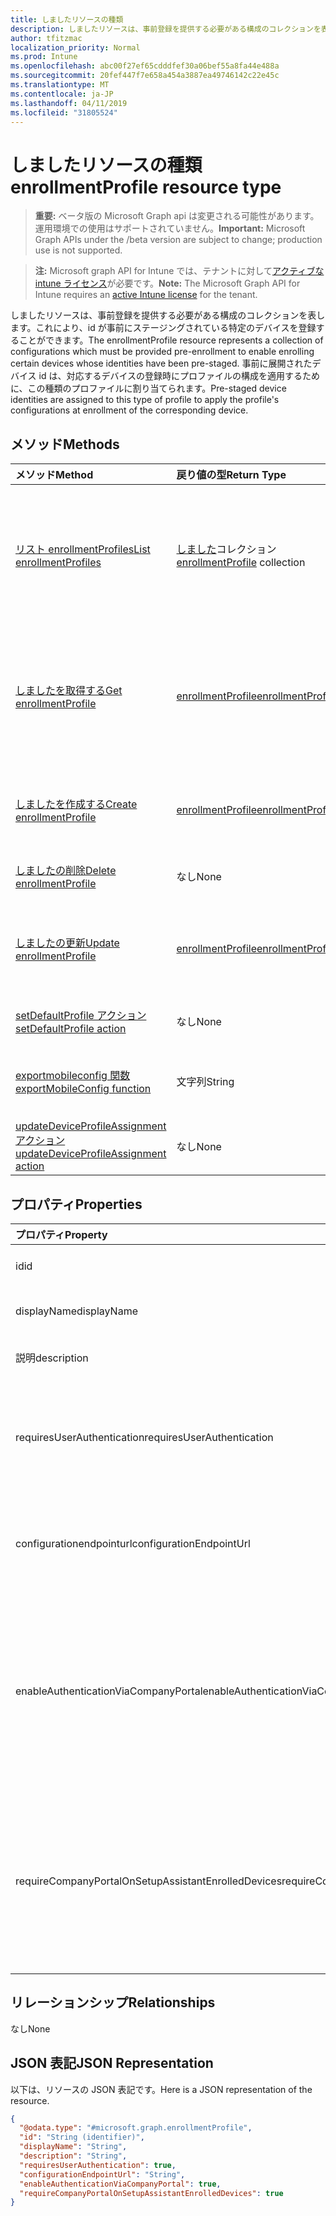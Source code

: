 ```yaml
---
title: しましたリソースの種類
description: しましたリソースは、事前登録を提供する必要がある構成のコレクションを表します。これにより、id が事前にステージングされている特定のデバイスを登録することができます。 事前に展開されたデバイス id は、対応するデバイスの登録時にプロファイルの構成を適用するために、この種類のプロファイルに割り当てられます。
author: tfitzmac
localization_priority: Normal
ms.prod: Intune
ms.openlocfilehash: abc00f27ef65cdddfef30a06bef55a8fa44e488a
ms.sourcegitcommit: 20fef447f7e658a454a3887ea49746142c22e45c
ms.translationtype: MT
ms.contentlocale: ja-JP
ms.lasthandoff: 04/11/2019
ms.locfileid: "31805524"
---
```

# <a name="enrollmentprofile-resource-type"></a><span data-ttu-id="97d11-104">しましたリソースの種類</span><span class="sxs-lookup"><span data-stu-id="97d11-104">enrollmentProfile resource type</span></span>

> <span data-ttu-id="97d11-105">**重要:** ベータ版の Microsoft Graph api は変更される可能性があります。運用環境での使用はサポートされていません。</span><span class="sxs-lookup"><span data-stu-id="97d11-105">**Important:** Microsoft Graph APIs under the /beta version are subject to change; production use is not supported.</span></span>

> <span data-ttu-id="97d11-106">**注:** Microsoft graph API for Intune では、テナントに対して[アクティブな intune ライセンス](https://go.microsoft.com/fwlink/?linkid=839381)が必要です。</span><span class="sxs-lookup"><span data-stu-id="97d11-106">**Note:** The Microsoft Graph API for Intune requires an [active Intune license](https://go.microsoft.com/fwlink/?linkid=839381) for the tenant.</span></span>

<span data-ttu-id="97d11-107">しましたリソースは、事前登録を提供する必要がある構成のコレクションを表します。これにより、id が事前にステージングされている特定のデバイスを登録することができます。</span><span class="sxs-lookup"><span data-stu-id="97d11-107">The enrollmentProfile resource represents a collection of configurations which must be provided pre-enrollment to enable enrolling certain devices whose identities have been pre-staged.</span></span> <span data-ttu-id="97d11-108">事前に展開されたデバイス id は、対応するデバイスの登録時にプロファイルの構成を適用するために、この種類のプロファイルに割り当てられます。</span><span class="sxs-lookup"><span data-stu-id="97d11-108">Pre-staged device identities are assigned to this type of profile to apply the profile's configurations at enrollment of the corresponding device.</span></span>

## <a name="methods"></a><span data-ttu-id="97d11-109">メソッド</span><span class="sxs-lookup"><span data-stu-id="97d11-109">Methods</span></span>
|<span data-ttu-id="97d11-110">メソッド</span><span class="sxs-lookup"><span data-stu-id="97d11-110">Method</span></span>|<span data-ttu-id="97d11-111">戻り値の型</span><span class="sxs-lookup"><span data-stu-id="97d11-111">Return Type</span></span>|<span data-ttu-id="97d11-112">説明</span><span class="sxs-lookup"><span data-stu-id="97d11-112">Description</span></span>|
|:---|:---|:---|
|[<span data-ttu-id="97d11-113">リスト enrollmentProfiles</span><span class="sxs-lookup"><span data-stu-id="97d11-113">List enrollmentProfiles</span></span>](../api/intune-enrollment-enrollmentprofile-list.md)|<span data-ttu-id="97d11-114">[しました](../resources/intune-enrollment-enrollmentprofile.md)コレクション</span><span class="sxs-lookup"><span data-stu-id="97d11-114">[enrollmentProfile](../resources/intune-enrollment-enrollmentprofile.md) collection</span></span>|<span data-ttu-id="97d11-115">[しました](../resources/intune-enrollment-enrollmentprofile.md)オブジェクトのプロパティとリレーションシップをリストします。</span><span class="sxs-lookup"><span data-stu-id="97d11-115">List properties and relationships of the [enrollmentProfile](../resources/intune-enrollment-enrollmentprofile.md) objects.</span></span>|
|[<span data-ttu-id="97d11-116">しましたを取得する</span><span class="sxs-lookup"><span data-stu-id="97d11-116">Get enrollmentProfile</span></span>](../api/intune-enrollment-enrollmentprofile-get.md)|[<span data-ttu-id="97d11-117">enrollmentProfile</span><span class="sxs-lookup"><span data-stu-id="97d11-117">enrollmentProfile</span></span>](../resources/intune-enrollment-enrollmentprofile.md)|<span data-ttu-id="97d11-118">[しました](../resources/intune-enrollment-enrollmentprofile.md)オブジェクトのプロパティとリレーションシップを読み取ります。</span><span class="sxs-lookup"><span data-stu-id="97d11-118">Read properties and relationships of the [enrollmentProfile](../resources/intune-enrollment-enrollmentprofile.md) object.</span></span>|
|[<span data-ttu-id="97d11-119">しましたを作成する</span><span class="sxs-lookup"><span data-stu-id="97d11-119">Create enrollmentProfile</span></span>](../api/intune-enrollment-enrollmentprofile-create.md)|[<span data-ttu-id="97d11-120">enrollmentProfile</span><span class="sxs-lookup"><span data-stu-id="97d11-120">enrollmentProfile</span></span>](../resources/intune-enrollment-enrollmentprofile.md)|<span data-ttu-id="97d11-121">新しい[しました](../resources/intune-enrollment-enrollmentprofile.md)オブジェクトを作成します。</span><span class="sxs-lookup"><span data-stu-id="97d11-121">Create a new [enrollmentProfile](../resources/intune-enrollment-enrollmentprofile.md) object.</span></span>|
|[<span data-ttu-id="97d11-122">しましたの削除</span><span class="sxs-lookup"><span data-stu-id="97d11-122">Delete enrollmentProfile</span></span>](../api/intune-enrollment-enrollmentprofile-delete.md)|<span data-ttu-id="97d11-123">なし</span><span class="sxs-lookup"><span data-stu-id="97d11-123">None</span></span>|<span data-ttu-id="97d11-124">[しました](../resources/intune-enrollment-enrollmentprofile.md)を削除します。</span><span class="sxs-lookup"><span data-stu-id="97d11-124">Deletes a [enrollmentProfile](../resources/intune-enrollment-enrollmentprofile.md).</span></span>|
|[<span data-ttu-id="97d11-125">しましたの更新</span><span class="sxs-lookup"><span data-stu-id="97d11-125">Update enrollmentProfile</span></span>](../api/intune-enrollment-enrollmentprofile-update.md)|[<span data-ttu-id="97d11-126">enrollmentProfile</span><span class="sxs-lookup"><span data-stu-id="97d11-126">enrollmentProfile</span></span>](../resources/intune-enrollment-enrollmentprofile.md)|<span data-ttu-id="97d11-127">[しました](../resources/intune-enrollment-enrollmentprofile.md)オブジェクトのプロパティを更新します。</span><span class="sxs-lookup"><span data-stu-id="97d11-127">Update the properties of a [enrollmentProfile](../resources/intune-enrollment-enrollmentprofile.md) object.</span></span>|
|[<span data-ttu-id="97d11-128">setDefaultProfile アクション</span><span class="sxs-lookup"><span data-stu-id="97d11-128">setDefaultProfile action</span></span>](../api/intune-enrollment-enrollmentprofile-setdefaultprofile.md)|<span data-ttu-id="97d11-129">なし</span><span class="sxs-lookup"><span data-stu-id="97d11-129">None</span></span>|<span data-ttu-id="97d11-130">まだ文書化されていません</span><span class="sxs-lookup"><span data-stu-id="97d11-130">Not yet documented</span></span>|
|[<span data-ttu-id="97d11-131">exportmobileconfig 関数</span><span class="sxs-lookup"><span data-stu-id="97d11-131">exportMobileConfig function</span></span>](../api/intune-enrollment-enrollmentprofile-exportmobileconfig.md)|<span data-ttu-id="97d11-132">文字列</span><span class="sxs-lookup"><span data-stu-id="97d11-132">String</span></span>|<span data-ttu-id="97d11-133">モバイル構成をエクスポートします。</span><span class="sxs-lookup"><span data-stu-id="97d11-133">Exports the mobile configuration</span></span>|
|[<span data-ttu-id="97d11-134">updateDeviceProfileAssignment アクション</span><span class="sxs-lookup"><span data-stu-id="97d11-134">updateDeviceProfileAssignment action</span></span>](../api/intune-enrollment-enrollmentprofile-updatedeviceprofileassignment.md)|<span data-ttu-id="97d11-135">なし</span><span class="sxs-lookup"><span data-stu-id="97d11-135">None</span></span>|<span data-ttu-id="97d11-136">まだ文書化されていません</span><span class="sxs-lookup"><span data-stu-id="97d11-136">Not yet documented</span></span>|

## <a name="properties"></a><span data-ttu-id="97d11-137">プロパティ</span><span class="sxs-lookup"><span data-stu-id="97d11-137">Properties</span></span>
|<span data-ttu-id="97d11-138">プロパティ</span><span class="sxs-lookup"><span data-stu-id="97d11-138">Property</span></span>|<span data-ttu-id="97d11-139">型</span><span class="sxs-lookup"><span data-stu-id="97d11-139">Type</span></span>|<span data-ttu-id="97d11-140">説明</span><span class="sxs-lookup"><span data-stu-id="97d11-140">Description</span></span>|
|:---|:---|:---|
|<span data-ttu-id="97d11-141">id</span><span class="sxs-lookup"><span data-stu-id="97d11-141">id</span></span>|<span data-ttu-id="97d11-142">String</span><span class="sxs-lookup"><span data-stu-id="97d11-142">String</span></span>|<span data-ttu-id="97d11-143">オブジェクトの GUID</span><span class="sxs-lookup"><span data-stu-id="97d11-143">The GUID for the object</span></span>|
|<span data-ttu-id="97d11-144">displayName</span><span class="sxs-lookup"><span data-stu-id="97d11-144">displayName</span></span>|<span data-ttu-id="97d11-145">String</span><span class="sxs-lookup"><span data-stu-id="97d11-145">String</span></span>|<span data-ttu-id="97d11-146">プロファイルの名前</span><span class="sxs-lookup"><span data-stu-id="97d11-146">Name of the profile</span></span>|
|<span data-ttu-id="97d11-147">説明</span><span class="sxs-lookup"><span data-stu-id="97d11-147">description</span></span>|<span data-ttu-id="97d11-148">String</span><span class="sxs-lookup"><span data-stu-id="97d11-148">String</span></span>|<span data-ttu-id="97d11-149">プロファイルの説明</span><span class="sxs-lookup"><span data-stu-id="97d11-149">Description of the profile</span></span>|
|<span data-ttu-id="97d11-150">requiresUserAuthentication</span><span class="sxs-lookup"><span data-stu-id="97d11-150">requiresUserAuthentication</span></span>|<span data-ttu-id="97d11-151">Boolean</span><span class="sxs-lookup"><span data-stu-id="97d11-151">Boolean</span></span>|<span data-ttu-id="97d11-152">プロファイルにユーザー認証が必要かどうかを示します</span><span class="sxs-lookup"><span data-stu-id="97d11-152">Indicates if the profile requires user authentication</span></span>|
|<span data-ttu-id="97d11-153">configurationendpointurl</span><span class="sxs-lookup"><span data-stu-id="97d11-153">configurationEndpointUrl</span></span>|<span data-ttu-id="97d11-154">文字列</span><span class="sxs-lookup"><span data-stu-id="97d11-154">String</span></span>|<span data-ttu-id="97d11-155">登録に使用する構成エンドポイント url</span><span class="sxs-lookup"><span data-stu-id="97d11-155">Configuration endpoint url to use for Enrollment</span></span>|
|<span data-ttu-id="97d11-156">enableAuthenticationViaCompanyPortal</span><span class="sxs-lookup"><span data-stu-id="97d11-156">enableAuthenticationViaCompanyPortal</span></span>|<span data-ttu-id="97d11-157">Boolean</span><span class="sxs-lookup"><span data-stu-id="97d11-157">Boolean</span></span>|<span data-ttu-id="97d11-158">会社のポータルではなく、Apple セットアップアシスタントを使用して認証することを示します。</span><span class="sxs-lookup"><span data-stu-id="97d11-158">Indicates to authenticate with Apple Setup Assistant instead of Company Portal.</span></span>|
|<span data-ttu-id="97d11-159">requireCompanyPortalOnSetupAssistantEnrolledDevices</span><span class="sxs-lookup"><span data-stu-id="97d11-159">requireCompanyPortalOnSetupAssistantEnrolledDevices</span></span>|<span data-ttu-id="97d11-160">Boolean</span><span class="sxs-lookup"><span data-stu-id="97d11-160">Boolean</span></span>|<span data-ttu-id="97d11-161">セットアップアシスタントの登録済みデバイスで会社のポータルが必要であることを示します。</span><span class="sxs-lookup"><span data-stu-id="97d11-161">Indicates that Company Portal is required on setup assistant enrolled devices</span></span>|

## <a name="relationships"></a><span data-ttu-id="97d11-162">リレーションシップ</span><span class="sxs-lookup"><span data-stu-id="97d11-162">Relationships</span></span>
<span data-ttu-id="97d11-163">なし</span><span class="sxs-lookup"><span data-stu-id="97d11-163">None</span></span>

## <a name="json-representation"></a><span data-ttu-id="97d11-164">JSON 表記</span><span class="sxs-lookup"><span data-stu-id="97d11-164">JSON Representation</span></span>
<span data-ttu-id="97d11-165">以下は、リソースの JSON 表記です。</span><span class="sxs-lookup"><span data-stu-id="97d11-165">Here is a JSON representation of the resource.</span></span>
<!-- {
  "blockType": "resource",
  "keyProperty": "id",
  "@odata.type": "microsoft.graph.enrollmentProfile"
}
-->
``` json
{
  "@odata.type": "#microsoft.graph.enrollmentProfile",
  "id": "String (identifier)",
  "displayName": "String",
  "description": "String",
  "requiresUserAuthentication": true,
  "configurationEndpointUrl": "String",
  "enableAuthenticationViaCompanyPortal": true,
  "requireCompanyPortalOnSetupAssistantEnrolledDevices": true
}
```





